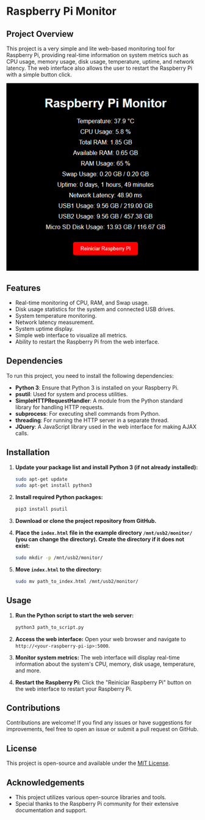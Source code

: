 # Raspberry Pi Monitor

## Project Overview
This project is a very simple and lite web-based monitoring tool for Raspberry Pi, providing real-time information on system metrics such as CPU usage, memory usage, disk usage, temperature, uptime, and network latency. The web interface also allows the user to restart the Raspberry Pi with a simple button click.

![Descripción de la imagen](screenshot/screenshot.png)

## Features
- Real-time monitoring of CPU, RAM, and Swap usage.
- Disk usage statistics for the system and connected USB drives.
- System temperature monitoring.
- Network latency measurement.
- System uptime display.
- Simple web interface to visualize all metrics.
- Ability to restart the Raspberry Pi from the web interface.

## Dependencies
To run this project, you need to install the following dependencies:

- **Python 3**: Ensure that Python 3 is installed on your Raspberry Pi.
- **psutil**: Used for system and process utilities.
- **SimpleHTTPRequestHandler**: A module from the Python standard library for handling HTTP requests.
- **subprocess**: For executing shell commands from Python.
- **threading**: For running the HTTP server in a separate thread.
- **JQuery**: A JavaScript library used in the web interface for making AJAX calls.

## Installation
1. **Update your package list and install Python 3 (if not already installed):**
    ```sh
    sudo apt-get update
    sudo apt-get install python3
    ```

2. **Install required Python packages:**
    ```sh
    pip3 install psutil
    ```

3. **Download or clone the project repository from GitHub.**

4. **Place the `index.html` file in the example directory `/mnt/usb2/monitor/` (you can change the directory). Create the directory if it does not exist:**
    ```sh
    sudo mkdir -p /mnt/usb2/monitor/
    ```

5. **Move `index.html` to the directory:**
    ```sh
    sudo mv path_to_index.html /mnt/usb2/monitor/
    ```

## Usage
1. **Run the Python script to start the web server:**
    ```sh
    python3 path_to_script.py
    ```

2. **Access the web interface:**
    Open your web browser and navigate to `http://<your-raspberry-pi-ip>:5000`.

3. **Monitor system metrics:**
    The web interface will display real-time information about the system's CPU, memory, disk usage, temperature, and more.

4. **Restart the Raspberry Pi:**
    Click the "Reiniciar Raspberry Pi" button on the web interface to restart your Raspberry Pi.

## Contributions
Contributions are welcome! If you find any issues or have suggestions for improvements, feel free to open an issue or submit a pull request on GitHub.

## License
This project is open-source and available under the [MIT License](LICENSE).

## Acknowledgements
- This project utilizes various open-source libraries and tools.
- Special thanks to the Raspberry Pi community for their extensive documentation and support.
